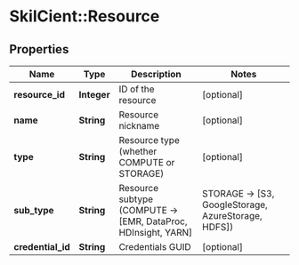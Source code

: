 # SkilCient::Resource

## Properties
Name | Type | Description | Notes
------------ | ------------- | ------------- | -------------
**resource_id** | **Integer** | ID of the resource | [optional] 
**name** | **String** | Resource nickname | [optional] 
**type** | **String** | Resource type (whether COMPUTE or STORAGE) | [optional] 
**sub_type** | **String** | Resource subtype (COMPUTE -&gt; [EMR, DataProc, HDInsight, YARN] | STORAGE -&gt; [S3, GoogleStorage, AzureStorage, HDFS]) | [optional] 
**credential_id** | **String** | Credentials GUID | [optional] 


